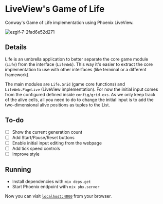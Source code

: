# LiveView's Game of Life

Conway's Game of Life implementation using Phoenix LiveView.

![ezgif-7-2fad6e52d271](https://user-images.githubusercontent.com/1141813/120896908-09181080-c5fa-11eb-8f10-e300a95fc1ff.gif)

## Details

Life is an umbrella application to better separate the core game module (`Life`) from the interface (`LifeWeb`).
This way it's easier to extract the core implementation to use with other interfaces (like terminal or a different framework).

The main modules are `Life.Grid` (game core functions) and `LifeWeb.PageLive` (LiveView implementation).
For now the initial input comes from the configured defined inside `config/grid.exs`. As we only keep track of the alive cells, all you need to do to change the initial input is to add the two-dimensional alive positions as tuples to the List.

## To-do

- [ ] Show the current generation count
- [ ] Add Start/Pause/Reset buttons
- [ ] Enable initial input editing from the webpage
- [ ] Add tick speed controls
- [ ] Improve style

## Running
  * Install dependencies with `mix deps.get`
  * Start Phoenix endpoint with `mix phx.server`

Now you can visit [`localhost:4000`](http://localhost:4000) from your browser.
